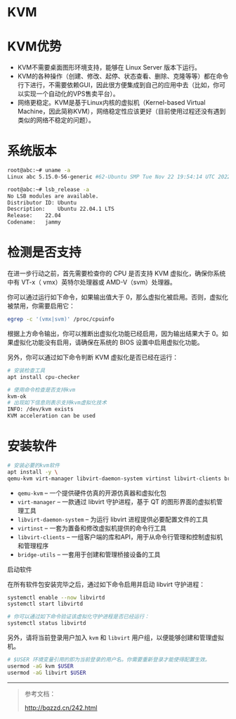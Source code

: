 # KVM

# KVM优势

- KVM不需要桌面图形环境支持，能够在 Linux Server 版本下运行。
- KVM的各种操作（创建、修改、起停、状态查看、删除、克隆等等）都在命令行下进行，不需要依赖GUI，因此很方便集成到自己的应用中去（比如，你可以实现一个自动化的VPS售卖平台）。
- 网络更稳定。KVM是基于Linux内核的虚拟机（Kernel-based Virtual Machine，因此简称KVM），网络稳定性应该更好（目前使用过程还没有遇到类似的网络不稳定的问题）。

# 系统版本

```bash
root@abc:~# uname -a
Linux abc 5.15.0-56-generic #62-Ubuntu SMP Tue Nov 22 19:54:14 UTC 2022 x86_64 x86_64 x86_64 GNU/Linux

root@abc:~# lsb_release -a
No LSB modules are available.
Distributor ID:	Ubuntu
Description:	Ubuntu 22.04.1 LTS
Release:	22.04
Codename:	jammy
```

# 检测是否支持

在进一步行动之前，首先需要检查你的 CPU 是否支持 KVM 虚拟化，确保你系统中有 VT-x（ vmx）英特尔处理器或 AMD-V（svm）处理器。

你可以通过运行如下命令，如果输出值大于 0，那么虚拟化被启用。否则，虚拟化被禁用，你需要启用它：

```bash
egrep -c '(vmx|svm)' /proc/cpuinfo
```

根据上方命令输出，你可以推断出虚拟化功能已经启用，因为输出结果大于 0。如果虚拟化功能没有启用，请确保在系统的 BIOS 设置中启用虚拟化功能。

另外，你可以通过如下命令判断 KVM 虚拟化是否已经在运行：

```bash
# 安装检查工具
apt install cpu-checker

# 使用命令检查是否支持kvm 
kvm-ok
# 出现如下信息则表示支持kvm虚拟化技术
INFO: /dev/kvm exists
KVM acceleration can be used
```

# 安装软件

```bash
# 安装必要的kvm软件
apt install -y \
qemu-kvm virt-manager libvirt-daemon-system virtinst libvirt-clients bridge-utils
```

- `qemu-kvm` – 一个提供硬件仿真的开源仿真器和虚拟化包
- `virt-manager` – 一款通过 libvirt 守护进程，基于 QT 的图形界面的虚拟机管理工具
- `libvirt-daemon-system` – 为运行 libvirt 进程提供必要配置文件的工具
- `virtinst` – 一套为置备和修改虚拟机提供的命令行工具
- `libvirt-clients` – 一组客户端的库和API，用于从命令行管理和控制虚拟机和管理程序
- `bridge-utils` – 一套用于创建和管理桥接设备的工具

启动软件

在所有软件包安装完毕之后，通过如下命令启用并启动 libvirt 守护进程：

```bash
systemctl enable --now libvirtd
systemctl start libvirtd

# 你可以通过如下命令验证该虚拟化守护进程是否已经运行：
systemctl status libvirtd
```

另外，请将当前登录用户加入 `kvm` 和 `libvirt` 用户组，以便能够创建和管理虚拟机。

```bash
# $USER 环境变量引用的即为当前登录的用户名。你需要重新登录才能使得配置生效。
usermod -aG kvm $USER
usermod -aG libvirt $USER
```





---

> 参考文档：
>
> http://bqzzd.cn/242.html